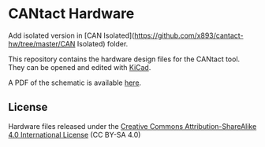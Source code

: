 # CANtact Hardware

Add isolated version in [CAN Isolated](https://github.com/x893/cantact-hw/tree/master/CAN Isolated) folder.

This repository contains the hardware design files for the CANtact tool. They 
can be opened and edited with [KiCad](http://www.kicad-pcb.org/).

A PDF of the schematic is available
[here](https://github.com/CANtact/cantact-hw/blob/master/cantact.pdf?raw=true).

## License

Hardware files released under the [Creative Commons Attribution-ShareAlike 4.0
International License](http://creativecommons.org/licenses/by-sa/4.0/) (CC BY-SA
4.0)

